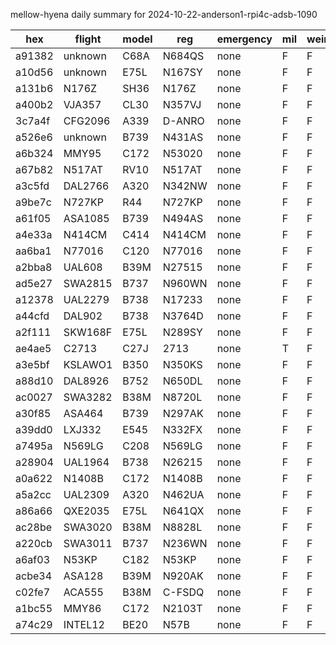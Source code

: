 mellow-hyena daily summary for 2024-10-22-anderson1-rpi4c-adsb-1090

|hex|flight|model|reg|emergency|mil|weirdo|
|--|--|--|--|--|--|--|
|a91382|unknown|C68A|N684QS|none|F|F|
|a10d56|unknown|E75L|N167SY|none|F|F|
|a131b6|N176Z|SH36|N176Z|none|F|F|
|a400b2|VJA357|CL30|N357VJ|none|F|F|
|3c7a4f|CFG2096|A339|D-ANRO|none|F|F|
|a526e6|unknown|B739|N431AS|none|F|F|
|a6b324|MMY95|C172|N53020|none|F|F|
|a67b82|N517AT|RV10|N517AT|none|F|F|
|a3c5fd|DAL2766|A320|N342NW|none|F|F|
|a9be7c|N727KP|R44|N727KP|none|F|F|
|a61f05|ASA1085|B739|N494AS|none|F|F|
|a4e33a|N414CM|C414|N414CM|none|F|F|
|aa6ba1|N77016|C120|N77016|none|F|F|
|a2bba8|UAL608|B39M|N27515|none|F|F|
|ad5e27|SWA2815|B737|N960WN|none|F|F|
|a12378|UAL2279|B738|N17233|none|F|F|
|a44cfd|DAL902|B738|N3764D|none|F|F|
|a2f111|SKW168F|E75L|N289SY|none|F|F|
|ae4ae5|C2713|C27J|2713|none|T|F|
|a3e5bf|KSLAWO1|B350|N350KS|none|F|F|
|a88d10|DAL8926|B752|N650DL|none|F|F|
|ac0027|SWA3282|B38M|N8720L|none|F|F|
|a30f85|ASA464|B739|N297AK|none|F|F|
|a39dd0|LXJ332|E545|N332FX|none|F|F|
|a7495a|N569LG|C208|N569LG|none|F|F|
|a28904|UAL1964|B738|N26215|none|F|F|
|a0a622|N1408B|C172|N1408B|none|F|F|
|a5a2cc|UAL2309|A320|N462UA|none|F|F|
|a86a66|QXE2035|E75L|N641QX|none|F|F|
|ac28be|SWA3020|B38M|N8828L|none|F|F|
|a220cb|SWA3011|B737|N236WN|none|F|F|
|a6af03|N53KP|C182|N53KP|none|F|F|
|acbe34|ASA128|B39M|N920AK|none|F|F|
|c02fe7|ACA555|B38M|C-FSDQ|none|F|F|
|a1bc55|MMY86|C172|N2103T|none|F|F|
|a74c29|INTEL12|BE20|N57B|none|F|F|
